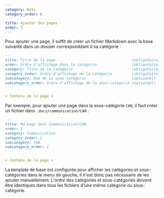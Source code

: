 ```yaml
---
category: Wiki
category_order: 6

title: Ajouter des pages
order: 3
---
```


Pour ajouter une page, il suffit de créer un fichier Markdown avec la base suivante dans un dossier corresponddant à sa catégorie :
```markdown
---
title: Titre de la page                                   (obligatoire)
order: Ordre d'affichage dans la catégorie                (obligatoire)
category: Titre de la catégorie                           (obligatoire)
category_order: Ordre d'affichage de la catégorie         (obligatoire)
subcategory: Nom de la sous-catégorie                     (optionnel)
subcategory_order: Ordre d'affichage de la sous-catégorie (optionnel)
---

> Contenu de la page <
```

Par exemple, pour ajouter une page dans la sous-catégorie `CAN`, il faut créer un fichier dans `_docs/communication/CAN` :
```markdown
---
title: Ma page dans Communication/CAN
order: 1
category: Communication
category_order: 2
subcategory: CAN
subcategory_order: 1
---

> Contenu de la page <
```

La template de base est configurée pour afficher les catégories et sous-catégories dans le menu de gauche, il n'est donc pas nécessaire de les ajouter manuellement.
L'ordre des catégories et sous-catégories doivent être identiques dans tous les fichiers d'une même catégorie ou sous-catégorie.